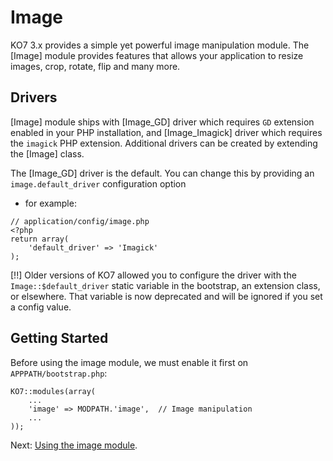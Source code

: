 # Image

KO7 3.x provides a simple yet powerful image manipulation module. The [Image] module provides features that allows your application to resize images, crop, rotate, flip and many more.

## Drivers

[Image] module ships with [Image_GD] driver which requires `GD` extension enabled in your PHP installation, and
[Image_Imagick] driver which requires the `imagick` PHP extension. Additional drivers can be created by extending 
the [Image] class.

The [Image_GD] driver is the default. You can change this by providing an `image.default_driver` configuration option
- for example:

~~~
// application/config/image.php
<?php
return array(
    'default_driver' => 'Imagick'
);
~~~

[!!] Older versions of KO7 allowed you to configure the driver with the `Image::$default_driver` static variable in
the bootstrap, an extension class, or elsewhere. That variable is now deprecated and will be ignored if you set a 
config value. 

## Getting Started

Before using the image module, we must enable it first on `APPPATH/bootstrap.php`:

~~~
KO7::modules(array(
    ...
    'image' => MODPATH.'image',  // Image manipulation
    ...
));
~~~

Next: [Using the image module](using).
